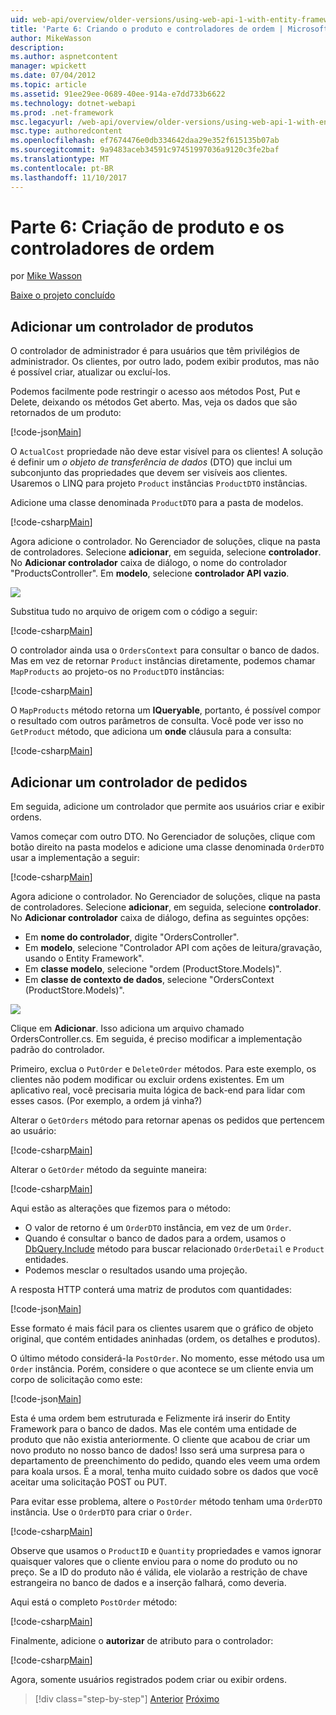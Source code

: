 ```yaml
---
uid: web-api/overview/older-versions/using-web-api-1-with-entity-framework-5/using-web-api-with-entity-framework-part-6
title: 'Parte 6: Criando o produto e controladores de ordem | Microsoft Docs'
author: MikeWasson
description: 
ms.author: aspnetcontent
manager: wpickett
ms.date: 07/04/2012
ms.topic: article
ms.assetid: 91ee29ee-0689-40ee-914a-e7dd733b6622
ms.technology: dotnet-webapi
ms.prod: .net-framework
msc.legacyurl: /web-api/overview/older-versions/using-web-api-1-with-entity-framework-5/using-web-api-with-entity-framework-part-6
msc.type: authoredcontent
ms.openlocfilehash: ef7674476e0db334642daa29e352f615135b07ab
ms.sourcegitcommit: 9a9483aceb34591c97451997036a9120c3fe2baf
ms.translationtype: MT
ms.contentlocale: pt-BR
ms.lasthandoff: 11/10/2017
---
```

<a name="part-6-creating-product-and-order-controllers"></a>Parte 6: Criação de produto e os controladores de ordem
====================
por [Mike Wasson](https://github.com/MikeWasson)

[Baixe o projeto concluído](http://code.msdn.microsoft.com/ASP-NET-Web-API-with-afa30545)

## <a name="add-a-products-controller"></a>Adicionar um controlador de produtos

O controlador de administrador é para usuários que têm privilégios de administrador. Os clientes, por outro lado, podem exibir produtos, mas não é possível criar, atualizar ou excluí-los.

Podemos facilmente pode restringir o acesso aos métodos Post, Put e Delete, deixando os métodos Get aberto. Mas, veja os dados que são retornados de um produto:

[!code-json[Main](using-web-api-with-entity-framework-part-6/samples/sample1.json?highlight=1)]

O `ActualCost` propriedade não deve estar visível para os clientes! A solução é definir um *o objeto de transferência de dados* (DTO) que inclui um subconjunto das propriedades que devem ser visíveis aos clientes. Usaremos o LINQ para projeto `Product` instâncias `ProductDTO` instâncias.

Adicione uma classe denominada `ProductDTO` para a pasta de modelos.

[!code-csharp[Main](using-web-api-with-entity-framework-part-6/samples/sample2.cs)]

Agora adicione o controlador. No Gerenciador de soluções, clique na pasta de controladores. Selecione **adicionar**, em seguida, selecione **controlador**. No **Adicionar controlador** caixa de diálogo, o nome do controlador &quot;ProductsController&quot;. Em **modelo**, selecione **controlador API vazio**.

![](using-web-api-with-entity-framework-part-6/_static/image1.png)

Substitua tudo no arquivo de origem com o código a seguir:

[!code-csharp[Main](using-web-api-with-entity-framework-part-6/samples/sample3.cs)]

O controlador ainda usa o `OrdersContext` para consultar o banco de dados. Mas em vez de retornar `Product` instâncias diretamente, podemos chamar `MapProducts` ao projeto-os no `ProductDTO` instâncias:

[!code-csharp[Main](using-web-api-with-entity-framework-part-6/samples/sample4.cs?highlight=1)]

O `MapProducts` método retorna um **IQueryable**, portanto, é possível compor o resultado com outros parâmetros de consulta. Você pode ver isso no `GetProduct` método, que adiciona um **onde** cláusula para a consulta:

[!code-csharp[Main](using-web-api-with-entity-framework-part-6/samples/sample5.cs?highlight=2)]

## <a name="add-an-orders-controller"></a>Adicionar um controlador de pedidos

Em seguida, adicione um controlador que permite aos usuários criar e exibir ordens.

Vamos começar com outro DTO. No Gerenciador de soluções, clique com botão direito na pasta modelos e adicione uma classe denominada `OrderDTO` usar a implementação a seguir:

[!code-csharp[Main](using-web-api-with-entity-framework-part-6/samples/sample6.cs)]

Agora adicione o controlador. No Gerenciador de soluções, clique na pasta de controladores. Selecione **adicionar**, em seguida, selecione **controlador**. No **Adicionar controlador** caixa de diálogo, defina as seguintes opções:

- Em **nome do controlador**, digite "OrdersController".
- Em **modelo**, selecione "Controlador API com ações de leitura/gravação, usando o Entity Framework".
- Em **classe modelo**, selecione &quot;ordem (ProductStore.Models)&quot;.
- Em **classe de contexto de dados**, selecione &quot;OrdersContext (ProductStore.Models)&quot;.

![](using-web-api-with-entity-framework-part-6/_static/image2.png)

Clique em **Adicionar**. Isso adiciona um arquivo chamado OrdersController.cs. Em seguida, é preciso modificar a implementação padrão do controlador.

Primeiro, exclua o `PutOrder` e `DeleteOrder` métodos. Para este exemplo, os clientes não podem modificar ou excluir ordens existentes. Em um aplicativo real, você precisaria muita lógica de back-end para lidar com esses casos. (Por exemplo, a ordem já vinha?)

Alterar o `GetOrders` método para retornar apenas os pedidos que pertencem ao usuário:

[!code-csharp[Main](using-web-api-with-entity-framework-part-6/samples/sample7.cs)]

Alterar o `GetOrder` método da seguinte maneira:

[!code-csharp[Main](using-web-api-with-entity-framework-part-6/samples/sample8.cs)]

Aqui estão as alterações que fizemos para o método:

- O valor de retorno é um `OrderDTO` instância, em vez de um `Order`.
- Quando é consultar o banco de dados para a ordem, usamos o [DbQuery.Include](https://msdn.microsoft.com/en-us/library/gg696395) método para buscar relacionado `OrderDetail` e `Product` entidades.
- Podemos mesclar o resultados usando uma projeção.

A resposta HTTP conterá uma matriz de produtos com quantidades:

[!code-json[Main](using-web-api-with-entity-framework-part-6/samples/sample9.json)]

Esse formato é mais fácil para os clientes usarem que o gráfico de objeto original, que contém entidades aninhadas (ordem, os detalhes e produtos).

O último método considerá-la `PostOrder`. No momento, esse método usa um `Order` instância. Porém, considere o que acontece se um cliente envia um corpo de solicitação como este:

[!code-json[Main](using-web-api-with-entity-framework-part-6/samples/sample10.json)]

Esta é uma ordem bem estruturada e Felizmente irá inserir do Entity Framework para o banco de dados. Mas ele contém uma entidade de produto que não existia anteriormente. O cliente que acabou de criar um novo produto no nosso banco de dados! Isso será uma surpresa para o departamento de preenchimento do pedido, quando eles veem uma ordem para koala ursos. É a moral, tenha muito cuidado sobre os dados que você aceitar uma solicitação POST ou PUT.

Para evitar esse problema, altere o `PostOrder` método tenham uma `OrderDTO` instância. Use o `OrderDTO` para criar o `Order`.

[!code-csharp[Main](using-web-api-with-entity-framework-part-6/samples/sample11.cs)]

Observe que usamos o `ProductID` e `Quantity` propriedades e vamos ignorar quaisquer valores que o cliente enviou para o nome do produto ou no preço. Se a ID do produto não é válida, ele violarão a restrição de chave estrangeira no banco de dados e a inserção falhará, como deveria.

Aqui está o completo `PostOrder` método:

[!code-csharp[Main](using-web-api-with-entity-framework-part-6/samples/sample12.cs)]

Finalmente, adicione o **autorizar** de atributo para o controlador:

[!code-csharp[Main](using-web-api-with-entity-framework-part-6/samples/sample13.cs)]

Agora, somente usuários registrados podem criar ou exibir ordens.

>[!div class="step-by-step"]
[Anterior](using-web-api-with-entity-framework-part-5.md)
[Próximo](using-web-api-with-entity-framework-part-7.md)
